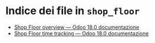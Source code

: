 # Indice dei file in `shop_floor`

- [Shop Floor overview — Odoo 18.0 documentazione](./shop_floor_overview.md)
- [Shop Floor time tracking — Odoo 18.0 documentazione](./shop_floor_tracking.md)
